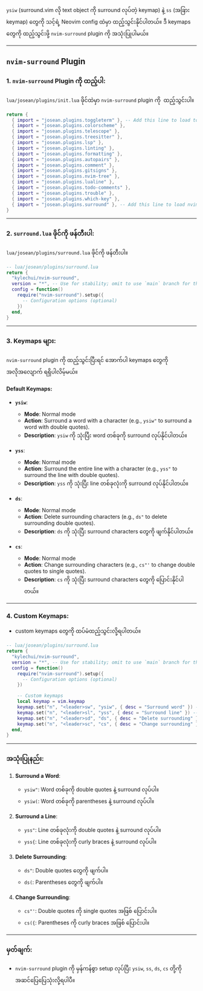 `ysiw` (surround.vim လို text object ကို surround လုပ်တဲ့ keymap) နဲ့ `ss` (အခြား keymap) တွေကို သင့်ရဲ့ Neovim config ထဲမှာ ထည့်သွင်းနိုင်ပါတယ်။ ဒီ keymaps တွေကို ထည့်သွင်းဖို့ `nvim-surround` plugin ကို အသုံးပြုပါမယ်။

* * *

## **`nvim-surround` Plugin** 

### **1\. `nvim-surround` Plugin ကို ထည့်ပါ**:

`lua/josean/plugins/init.lua` ဖိုင်ထဲမှာ `nvim-surround` plugin ကို  ထည့်သွင်းပါ။

```lua
return {
  { import = "josean.plugins.toggleterm" }, -- Add this line to load toggleterm
  { import = "josean.plugins.colorscheme" },
  { import = "josean.plugins.telescope" },
  { import = "josean.plugins.treesitter" },
  { import = "josean.plugins.lsp" },
  { import = "josean.plugins.linting" },
  { import = "josean.plugins.formatting" },
  { import = "josean.plugins.autopairs" },
  { import = "josean.plugins.comment" },
  { import = "josean.plugins.gitsigns" },
  { import = "josean.plugins.nvim-tree" },
  { import = "josean.plugins.lualine" },
  { import = "josean.plugins.todo-comments" },
  { import = "josean.plugins.trouble" },
  { import = "josean.plugins.which-key" },
  { import = "josean.plugins.surround" }, -- Add this line to load nvim-surround
}
```

* * *

### **2\. `surround.lua` ဖိုင်ကို ဖန်တီးပါ**:

`lua/josean/plugins/surround.lua` ဖိုင်ကို ဖန်တီးပါ။

```lua
-- lua/josean/plugins/surround.lua
return {
  "kylechui/nvim-surround",
  version = "*", -- Use for stability; omit to use `main` branch for the latest features
  config = function()
    require("nvim-surround").setup({
      -- Configuration options (optional)
    })
  end,
}
```

* * *

### **3\. Keymaps များ**:

`nvim-surround` plugin ကို ထည့်သွင်းပြီးရင် အောက်ပါ keymaps တွေကို အလိုအလျောက် ရရှိပါလိမ့်မယ်။

#### **Default Keymaps**:

- **`ysiw`**:
    
    - **Mode**: Normal mode
    - **Action**: Surround a word with a character (e.g., `ysiw"` to surround a word with double quotes).
    - **Description**: `ysiw` ကို သုံးပြီး word တစ်ခုကို surround လုပ်နိုင်ပါတယ်။
- **`yss`**:
    
    - **Mode**: Normal mode
    - **Action**: Surround the entire line with a character (e.g., `yss"` to surround the line with double quotes).
    - **Description**: `yss` ကို သုံးပြီး line တစ်ခုလုံးကို surround လုပ်နိုင်ပါတယ်။
- **`ds`**:
    
    - **Mode**: Normal mode
    - **Action**: Delete surrounding characters (e.g., `ds"` to delete surrounding double quotes).
    - **Description**: `ds` ကို သုံးပြီး surround characters တွေကို ဖျက်နိုင်ပါတယ်။
- **`cs`**:
    
    - **Mode**: Normal mode
    - **Action**: Change surrounding characters (e.g., `cs"'` to change double quotes to single quotes).
    - **Description**: `cs` ကို သုံးပြီး surround characters တွေကို ပြောင်းနိုင်ပါတယ်။

* * *

### **4\. Custom Keymaps**:

- custom keymaps တွေကို ထပ်မံထည့်သွင်းလို့ရပါတယ်။

```lua
-- lua/josean/plugins/surround.lua
return {
  "kylechui/nvim-surround",
  version = "*", -- Use for stability; omit to use `main` branch for the latest features
  config = function()
    require("nvim-surround").setup({
      -- Configuration options (optional)
    })

    -- Custom keymaps
    local keymap = vim.keymap
    keymap.set("n", "<leader>sw", "ysiw", { desc = "Surround word" }) -- Surround a word
    keymap.set("n", "<leader>sl", "yss", { desc = "Surround line" }) -- Surround a line
    keymap.set("n", "<leader>sd", "ds", { desc = "Delete surrounding" }) -- Delete surrounding
    keymap.set("n", "<leader>sc", "cs", { desc = "Change surrounding" }) -- Change surrounding
  end,
}
```

* * *

### **အသုံးပြုနည်း**:

1.  **Surround a Word**:
    
    - `ysiw"`: Word တစ်ခုကို double quotes နဲ့ surround လုပ်ပါ။
    - `ysiw(`: Word တစ်ခုကို parentheses နဲ့ surround လုပ်ပါ။
2.  **Surround a Line**:
    
    - `yss"`: Line တစ်ခုလုံးကို double quotes နဲ့ surround လုပ်ပါ။
    - `yss{`: Line တစ်ခုလုံးကို curly braces နဲ့ surround လုပ်ပါ။
3.  **Delete Surrounding**:
    
    - `ds"`: Double quotes တွေကို ဖျက်ပါ။
    - `ds(`: Parentheses တွေကို ဖျက်ပါ။
4.  **Change Surrounding**:
    
    - `cs"'`: Double quotes ကို single quotes အဖြစ် ပြောင်းပါ။
    - `cs({`: Parentheses ကို curly braces အဖြစ် ပြောင်းပါ။

* * *

### **မှတ်ချက်**:

- `nvim-surround` plugin ကို မှန်ကန်စွာ setup လုပ်ပြီး `ysiw`, `ss`, `ds`, `cs` တို့ကို အဆင်ပြေပြေသုံးလို့ရပါပီ။